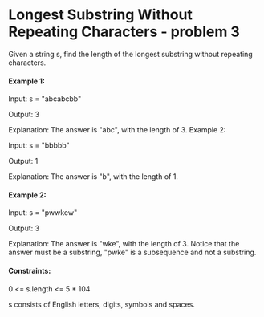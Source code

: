 # Longest Substring Without Repeating Characters - problem 3

Given a string s, find the length of the longest substring without repeating characters.

#### Example 1:

Input: s = "abcabcbb"

Output: 3

Explanation: The answer is "abc", with the length of 3.
Example 2:

Input: s = "bbbbb"

Output: 1

Explanation: The answer is "b", with the length of 1.

#### Example 2:

Input: s = "pwwkew"

Output: 3

Explanation: The answer is "wke", with the length of 3.
Notice that the answer must be a substring, "pwke" is a subsequence and not a substring.

#### Constraints:

0 <= s.length <= 5 \* 104

s consists of English letters, digits, symbols and spaces.
